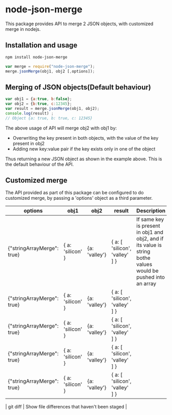 # node-json-merge
This package provides API to merge 2 JSON objects, with customized merge in nodejs.


## Installation and usage

``` bash
npm install node-json-merge
```

``` javascript
var merge = require("node-json-merge");
merge.jsonMerge(obj1, obj2 [,options]);
```

## Merging of JSON objects(Default behaviour)

``` javascript
var obj1 = {a:true, b:false};
var obj2 = {b:true, c:12345};
var result = merge.jsonMerge(obj1, obj2);
console.log(result) ;
// Object {a: true, b: true, c: 12345}
```
The above usage of API will merge obj2 with obj1 by:
* Overwriting the key present in both objects, with the value of the key present in obj2
* Adding new key:value pair if the key exists only in one of the object   

Thus returning a new JSON object as shown in the example above. This is the default behaviour of the API.


## Customized merge

The API provided as part of this package can be configured to do customized merge, by passing a 'options' object as a third parameter.

|options| obj1 | obj2 | result | Description |
| ------- | --- | --- | --- | --- |
| {"stringArrayMerge": true} | { a: 'silicon' } | {a: 'valley'} | { a: [ 'silicon', 'valley' ] } | If same key is present in obj1 and obj2, and if its value is string bothe values would be pushed into an array |
| {"stringArrayMerge": true} | { a: 'silicon' } | {a: 'valley'} | { a: [ 'silicon', 'valley' ] } | |
| {"stringArrayMerge": true} | { a: 'silicon' } | {a: 'valley'} | { a: [ 'silicon', 'valley' ] } | |
| {"stringArrayMerge": true} | { a: 'silicon' } | {a: 'valley'} | { a: [ 'silicon', 'valley' ] } | |
| {"stringArrayMerge": true} | { a: 'silicon' } | {a: 'valley'} | { a: [ 'silicon', 'valley' ] } | |

| git diff | Show file differences that haven't been staged |


